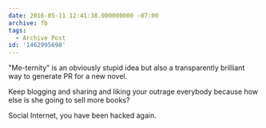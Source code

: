 ```yaml
---
date: 2016-05-11 12:41:38.000000000 -07:00
archive: fb
tags: 
  - Archive Post
id: '1462995698'
---
```


"Me-ternity" is an obviously stupid idea but also a transparently brilliant way to generate PR for a new novel.

Keep blogging and sharing and liking your outrage everybody because how else is she going to sell more books?

Social Internet, you have been hacked again.
